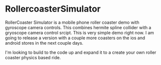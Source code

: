 RollercoasterSimulator
======================
RollerCoaster Simulator is a mobile phone roller coaster demo with gyroscope camera controls. 
This combines hermite spline collider with a gryoscope camera control srcipt. This is very simple demo right now.
I am going to release a version with a couple more coasters on the ios and android stores in the next couple days.

I'm looking to build to the code up and expand it to a create your own roller coaster physics based ride. 

